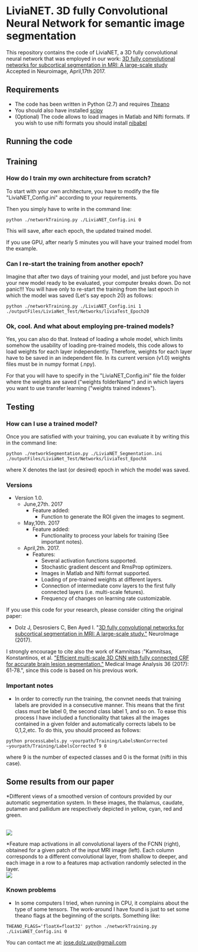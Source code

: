 # LiviaNET. 3D fully Convolutional Neural Network for semantic image segmentation

This repository contains the code of LiviaNET, a 3D fully convolutional neural network that was employed in our work: [3D fully convolutional networks for subcortical segmentation in MRI: A large-scale study](http://www.sciencedirect.com/science/article/pii/S1053811917303324) Accepted in Neuroimage, April,17th 2017.

## Requirements

- The code has been written in Python (2.7) and requires [Theano](http://deeplearning.net/software/theano/)
- You should also have installed [scipy](https://www.scipy.org/)
- (Optional) The code allows to load images in Matlab and Nifti formats. If you wish to use nifti formats you should install [nibabel](http://nipy.org/nibabel/) 

## Running the code

## Training

### How do I train my own architecture from scratch?

To start with your own architecture, you have to modify the file "LiviaNET_Config.ini" according to your requirements.

Then you simply have to write in the command line:

```
python ./networkTraining.py ./LiviaNET_Config.ini 0
```

This will save, after each epoch, the updated trained model.

If you use GPU, after nearly 5 minutes you will have your trained model from the example.

### Can I re-start the training from another epoch?

Imagine that after two days of training your model, and just before you have your new model ready to be evaluated, your computer breaks down. Do not panic!!! You will have only to re-start the training from the last epoch in which the model was saved (Let's say epoch 20) as follows:

```
python ./networkTraining.py ./LiviaNET_Config.ini 1 ./outputFiles/LiviaNet_Test/Networks/liviaTest_Epoch20
```

### Ok, cool. And what about employing pre-trained models?

Yes, you can also do that. Instead of loading a whole model, which limits somehow the usability of loading pre-trained models, this code allows to load weights for each layer independently. Therefore, weights for each layer have to be saved in an independent file. In its current version (v1.0) weights files must be in numpy format (.npy).

For that you will have to specify in the "LiviaNET_Config.ini" file the folder where the weights are saved ("weights folderName") and in which layers you want to use transfer learning ("weights trained indexes").

## Testing

### How can I use a trained model?

Once you are satisfied with your training, you can evaluate it by writing this in the command line:

```
python ./networkSegmentation.py ./LiviaNET_Segmentation.ini ./outputFiles/LiviaNet_Test/Networks/liviaTest_EpochX
```
where X denotes the last (or desired) epoch in which the model was saved.

### Versions
- Version 1.0. 
  * June,27th. 2017
    * Feature added:
      * Function to generate the ROI given the images to segment.
  * May,10th. 2017
    * Feature added:
      * Functionality to process your labels for training (See important notes).
  * April,2th. 2017.
    * Features:
      * Several activation functions supported.
      * Stochastic gradient descent and RmsProp optimizers.
      * Images in Matlab and Nifti format supported. 
      * Loading of pre-trained weights at different layers.
      * Connection of intermediate conv layers to the first fully connected layers (i.e. multi-scale fetures).
      * Frequency of changes on learning rate customizable.


If you use this code for your research, please consider citing the original paper:

- Dolz J, Desrosiers C, Ben Ayed I. "[3D fully convolutional networks for subcortical segmentation in MRI: A large-scale study."](http://www.sciencedirect.com/science/article/pii/S1053811917303324) NeuroImage (2017).

I strongly encourage to cite also the work of Kamnitsas :"Kamnitsas, Konstantinos, et al. ["Efficient multi-scale 3D CNN with fully connected CRF for accurate brain lesion segmentation."](http://www.sciencedirect.com/science/article/pii/S1361841516301839) Medical Image Analysis 36 (2017): 61-78.", since this code is based on his previous work.

### Important notes
* In order to correctly run the training, the convnet needs that training labels are provided in a consecutive manner. This means that the first class must be label 0, the second class label 1, and so on. To ease this process I have included a functionality that takes all the images contained in a given folder and automatically corrects labels to be 0,1,2,etc. To do this, you should proceed as follows:

```
python processLabels.py ~yourpath/Training/LabelsNonCorrected ~yourpath/Training/LabelsCorrected 9 0

```
where 9 is the number of expected classes and 0 is the format (nifti in this case).

## Some results from our paper

*Different views of a smoothed version of contours provided by our automatic segmentation system. In these images, the thalamus, caudate, putamen and pallidum are respectively depicted in yellow, cyan, red and green.

<br>
<img src="https://github.com/josedolz/LiviaNET/blob/master/Images/NeuroRes2.jpg" />
<br>

*Feature map activations in all convolutional layers of the FCNN (right), obtained for a given patch of the input MRI image (left). Each column corresponds to a different convolutional layer, from shallow to deeper, and each image in a row to a features map activation randomly selected in the layer.
<br>
<img src="https://github.com/josedolz/LiviaNET/blob/master/Images/NeuroFeatMaps.jpg" />
<br>



### Known problems
* In some computers I tried, when running in CPU, it complains about the type of some tensors. The work-around I have found is just to set some theano flags at the beginning of the scripts. Something like:

```
THEANO_FLAGS='floatX=float32' python ./networkTraining.py ./LiviaNET_Config.ini 0
```

You can contact me at: jose.dolz.upv@gmail.com

